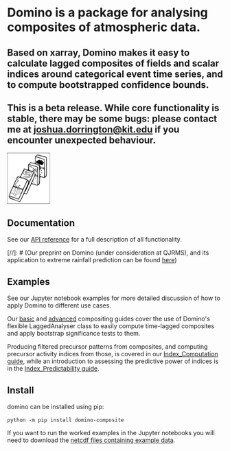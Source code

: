 # Domino is a package for analysing composites of atmospheric data.
## Based on xarray, Domino makes it easy to calculate lagged composites of fields and scalar indices around categorical event time series, and to compute bootstrapped confidence bounds.

## This is a beta release. While core functionality is stable, there may be some bugs: please contact me at joshua.dorrington@kit.edu if you encounter unexpected behaviour.

<img src="Imgs/domino_logo.png" alt="logo" width="100"/>


## Documentation

See our [API reference](https://github.com/joshdorrington/domino/blob/master/docbuild/domino-composite.pdf) for a full description of all functionality.

[//]: # (Our preprint on Domino (under consideration at QJRMS), and its application to extreme rainfall prediction can be found [here](where))

## Examples

See our Jupyter notebook examples for more detailed discussion of how to apply Domino to different use cases.

Our [basic](https://github.com/joshdorrington/domino/blob/master/examples/basic_compositing.ipynb) and [advanced](https://github.com/joshdorrington/domino/blob/master/examples/advanced_compositing.ipynb) compositing guides cover the use of Domino's flexible LaggedAnalyser class to easily compute time-lagged composites and apply bootstrap significance tests to them.

Producing filtered precursor patterns from composites, and computing precursor activity indices from those, is covered in our [Index_Computation guide](https://github.com/joshdorrington/domino/blob/master/examples/precursor_index_computation.ipynb), while an introduction to assessing the predictive power of indices is in the [Index_Predictability guide](https://github.com/joshdorrington/domino/blob/master/examples/Index_Predictability.ipynb).


## Install

domino can be installed using pip:
```
python -m pip install domino-composite
```
If you want to run the worked examples in the Jupyter notebooks you will need to download the [netcdf files containing example data](https://github.com/joshdorrington/domino/releases/tag/v1-data).